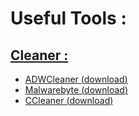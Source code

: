 # Useful Tools :

## <u>Cleaner :

- ADWCleaner ([download](https://toolslib.net/downloads/viewdownload/1-adwcleaner/))
- Malwarebyte ([download](https://toolslib.net/downloads/viewdownload/309-malwarebytes/))
- CCleaner ([download](https://www.ccleaner.com/ccleaner/download))